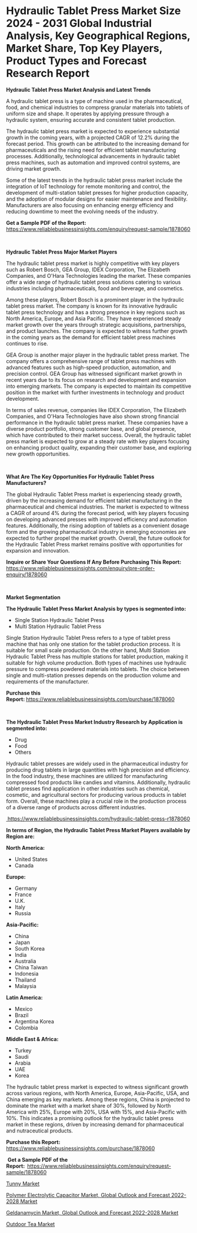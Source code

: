 <p><h1>Hydraulic Tablet Press Market Size 2024 - 2031 Global Industrial Analysis, Key Geographical Regions, Market Share, Top Key Players, Product Types and Forecast Research Report</h1></p><p><strong>Hydraulic Tablet Press Market Analysis and Latest Trends</strong></p>
<p><p>A hydraulic tablet press is a type of machine used in the pharmaceutical, food, and chemical industries to compress granular materials into tablets of uniform size and shape. It operates by applying pressure through a hydraulic system, ensuring accurate and consistent tablet production.</p><p>The hydraulic tablet press market is expected to experience substantial growth in the coming years, with a projected CAGR of 12.2% during the forecast period. This growth can be attributed to the increasing demand for pharmaceuticals and the rising need for efficient tablet manufacturing processes. Additionally, technological advancements in hydraulic tablet press machines, such as automation and improved control systems, are driving market growth.</p><p>Some of the latest trends in the hydraulic tablet press market include the integration of IoT technology for remote monitoring and control, the development of multi-station tablet presses for higher production capacity, and the adoption of modular designs for easier maintenance and flexibility. Manufacturers are also focusing on enhancing energy efficiency and reducing downtime to meet the evolving needs of the industry.</p></p>
<p><strong>Get a Sample PDF of the Report:&nbsp;</strong> <a href="https://www.reliablebusinessinsights.com/enquiry/request-sample/1878060">https://www.reliablebusinessinsights.com/enquiry/request-sample/1878060</a></p>
<p>&nbsp;</p>
<p><strong>Hydraulic Tablet Press Major Market Players</strong></p>
<p><p>The hydraulic tablet press market is highly competitive with key players such as Robert Bosch, GEA Group, IDEX Corporation, The Elizabeth Companies, and O'Hara Technologies leading the market. These companies offer a wide range of hydraulic tablet press solutions catering to various industries including pharmaceuticals, food and beverage, and cosmetics.</p><p>Among these players, Robert Bosch is a prominent player in the hydraulic tablet press market. The company is known for its innovative hydraulic tablet press technology and has a strong presence in key regions such as North America, Europe, and Asia Pacific. They have experienced steady market growth over the years through strategic acquisitions, partnerships, and product launches. The company is expected to witness further growth in the coming years as the demand for efficient tablet press machines continues to rise.</p><p>GEA Group is another major player in the hydraulic tablet press market. The company offers a comprehensive range of tablet press machines with advanced features such as high-speed production, automation, and precision control. GEA Group has witnessed significant market growth in recent years due to its focus on research and development and expansion into emerging markets. The company is expected to maintain its competitive position in the market with further investments in technology and product development.</p><p>In terms of sales revenue, companies like IDEX Corporation, The Elizabeth Companies, and O'Hara Technologies have also shown strong financial performance in the hydraulic tablet press market. These companies have a diverse product portfolio, strong customer base, and global presence, which have contributed to their market success. Overall, the hydraulic tablet press market is expected to grow at a steady rate with key players focusing on enhancing product quality, expanding their customer base, and exploring new growth opportunities.</p></p>
<p>&nbsp;</p>
<p><strong>What Are The Key Opportunities For Hydraulic Tablet Press Manufacturers?</strong></p>
<p><p>The global Hydraulic Tablet Press market is experiencing steady growth, driven by the increasing demand for efficient tablet manufacturing in the pharmaceutical and chemical industries. The market is expected to witness a CAGR of around 4% during the forecast period, with key players focusing on developing advanced presses with improved efficiency and automation features. Additionally, the rising adoption of tablets as a convenient dosage form and the growing pharmaceutical industry in emerging economies are expected to further propel the market growth. Overall, the future outlook for the Hydraulic Tablet Press market remains positive with opportunities for expansion and innovation.</p></p>
<p><strong>Inquire or Share Your Questions If Any Before Purchasing This Report:</strong> <a href="https://www.reliablebusinessinsights.com/enquiry/pre-order-enquiry/1878060">https://www.reliablebusinessinsights.com/enquiry/pre-order-enquiry/1878060</a></p>
<p>&nbsp;</p>
<p><strong>Market Segmentation</strong></p>
<p><strong>The Hydraulic Tablet Press Market Analysis by types is segmented into:</strong></p>
<p><ul><li>Single Station Hydraulic Tablet Press</li><li>Multi Station Hydraulic Tablet Press</li></ul></p>
<p><p>Single Station Hydraulic Tablet Press refers to a type of tablet press machine that has only one station for the tablet production process. It is suitable for small scale production. On the other hand, Multi Station Hydraulic Tablet Press has multiple stations for tablet production, making it suitable for high volume production. Both types of machines use hydraulic pressure to compress powdered materials into tablets. The choice between single and multi-station presses depends on the production volume and requirements of the manufacturer.</p></p>
<p><strong>Purchase this Report:&nbsp;</strong><a href="https://www.reliablebusinessinsights.com/purchase/1878060">https://www.reliablebusinessinsights.com/purchase/1878060</a></p>
<p>&nbsp;</p>
<p><strong>The Hydraulic Tablet Press Market Industry Research by Application is segmented into:</strong></p>
<p><ul><li>Drug</li><li>Food</li><li>Others</li></ul></p>
<p><p>Hydraulic tablet presses are widely used in the pharmaceutical industry for producing drug tablets in large quantities with high precision and efficiency. In the food industry, these machines are utilized for manufacturing compressed food products like candies and vitamins. Additionally, hydraulic tablet presses find application in other industries such as chemical, cosmetic, and agricultural sectors for producing various products in tablet form. Overall, these machines play a crucial role in the production process of a diverse range of products across different industries.</p></p>
<p><a href="https://www.reliablebusinessinsights.com/hydraulic-tablet-press-r1878060">&nbsp;https://www.reliablebusinessinsights.com/hydraulic-tablet-press-r1878060</a></p>
<p><strong>In terms of Region, the Hydraulic Tablet Press Market Players available by Region are:</strong></p>
<p>
    <p> <strong> North America: </strong>
        <ul>
            <li>United States</li>
            <li>Canada</li>
        </ul>
        </p> 
    <p> <strong> Europe: </strong>
        <ul>
            <li>Germany</li>
            <li>France</li>
            <li>U.K.</li>
            <li>Italy</li>
            <li>Russia</li>
        </ul>
        </p> 
    <p> <strong> Asia-Pacific: </strong>
        <ul>
            <li>China</li>
            <li>Japan</li>
            <li>South Korea</li>
            <li>India</li>
            <li>Australia</li>
            <li>China Taiwan</li>
            <li>Indonesia</li>
            <li>Thailand</li>
            <li>Malaysia</li>
        </ul>
        </p> 
    <p> <strong> Latin America: </strong>
        <ul>
            <li>Mexico</li>
            <li>Brazil</li>
            <li>Argentina Korea</li>
            <li>Colombia</li>
        </ul>
        </p> 
    <p> <strong> Middle East & Africa: </strong>
        <ul>
            <li>Turkey</li>
            <li>Saudi</li>
            <li>Arabia</li>
            <li>UAE</li>
            <li>Korea</li>
        </ul>
    </p>
    </p>
<p><p>The hydraulic tablet press market is expected to witness significant growth across various regions, with North America, Europe, Asia-Pacific, USA, and China emerging as key markets. Among these regions, China is projected to dominate the market with a market share of 30%, followed by North America with 25%, Europe with 20%, USA with 15%, and Asia-Pacific with 10%. This indicates a promising outlook for the hydraulic tablet press market in these regions, driven by increasing demand for pharmaceutical and nutraceutical products.</p></p>
<p><strong>Purchase this Report: </strong><a href="https://www.reliablebusinessinsights.com/purchase/1878060">https://www.reliablebusinessinsights.com/purchase/1878060</a></p>
<p>&nbsp;<strong>Get a Sample PDF of the Report:&nbsp;&nbsp;</strong><a href="https://www.reliablebusinessinsights.com/enquiry/request-sample/1878060">https://www.reliablebusinessinsights.com/enquiry/request-sample/1878060</a></p>
<p><strong></strong></p>
<p><p><a href="https://github.com/hannahforsyth9786/Market-Research-Report-List-1/blob/main/tunny-market.md">Tunny Market</a></p><p><a href="https://www.linkedin.com/pulse/global-polymer-electrolytic-capacitor-market-outlook-forecast-hnqbf">Polymer Electrolytic Capacitor Market, Global Outlook and Forecast 2022-2028 Market</a></p><p><a href="https://www.linkedin.com/pulse/geldanamycin-market-global-outlook-forecast-2022-2028-from-96yce">Geldanamycin Market, Global Outlook and Forecast 2022-2028 Market</a></p><p><a href="https://github.com/eliyamanson4561/Market-Research-Report-List-1/blob/main/outdoor-tea-market.md">Outdoor Tea Market</a></p></p>